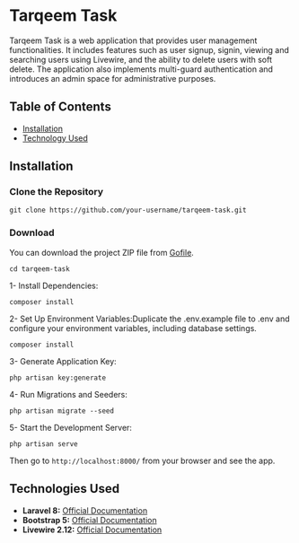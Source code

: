 # Tarqeem Task

Tarqeem Task is a web application that provides user management functionalities. It includes features such as user signup, signin, viewing and searching users using Livewire, and the ability to delete users with soft delete. The application also implements multi-guard authentication and introduces an admin space for administrative purposes.

## Table of Contents

- [Installation](#installation)
- [Technology Used](#technology-used)

## Installation

### Clone the Repository

```
git clone https://github.com/your-username/tarqeem-task.git
```

### Download

You can download the project ZIP file from [Gofile](your-gofile-link).


```
cd tarqeem-task
```
1- Install Dependencies:
```
composer install
```
2- Set Up Environment Variables:Duplicate the .env.example file to .env and configure your environment variables, including database settings.

```
composer install
```
3- Generate Application Key:
```
php artisan key:generate
```
4- Run Migrations and Seeders:
```
php artisan migrate --seed
```
5- Start the Development Server:
```
php artisan serve
```

Then go to `http://localhost:8000/` from your browser and see the app.


## Technologies Used

- **Laravel 8:** [Official Documentation](https://laravel.com/docs/8.x)
- **Bootstrap 5:** [Official Documentation](https://getbootstrap.com/docs/5.3/getting-started/introduction/)
- **Livewire 2.12:** [Official Documentation](https://laravel-livewire.com/docs/2.x)
